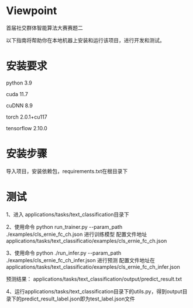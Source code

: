 # Viewpoint
首届社交群体智能算法大赛赛题二

以下指南将帮助你在本地机器上安装和运行该项目，进行开发和测试。

# 安装要求
python 3.9

cuda 11.7

cuDNN 8.9

torch 2.0.1+cu117

tensorflow 2.10.0


# 安装步骤
导入项目，安装依赖包，requirements.txt在根目录下

# 测试
1、进入 applications/tasks/text_classification目录下 

2、使用命令 python run_trainer.py --param_path ./examples/cls_ernie_fc_ch.json 进行训练模型 配置文件地址applications/tasks/text_classificatio/examples/cls_ernie_fc_ch.json

3、使用命令 python ./run_infer.py  --param_path ./examples/cls_ernie_fc_ch_infer.json 进行预测 配置文件地址在applications/tasks/text_classificatio/examples/cls_ernie_fc_ch_infer.json

预测结果： applications/tasks/text_classification/output/predict_result.txt 

4、运行applications/tasks/text_classification目录下的utils.py，得到output目录下的predict_result_label.json即为test_label.json文件
